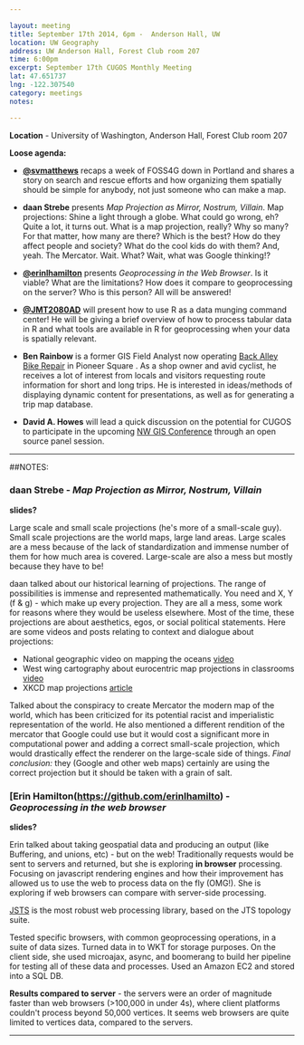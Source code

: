 ```yaml
---

layout: meeting
title: September 17th 2014, 6pm -  Anderson Hall, UW
location: UW Geography
address: UW Anderson Hall, Forest Club room 207
time: 6:00pm
excerpt: September 17th CUGOS Monthly Meeting
lat: 47.651737
lng: -122.307540
category: meetings
notes:

---
```


**Location** - University of Washington, Anderson Hall, Forest Club room 207

__Loose agenda:__

- **[@svmatthews](http://github.com/svmatthews)** recaps a week of FOSS4G down in Portland and shares a story on search and rescue efforts and how organizing them spatially should be simple for anybody, not just someone who can make a map.

- **daan Strebe** presents *Map Projection as Mirror, Nostrum, Villain*. Map projections: Shine a light through a globe. What could go wrong, eh? Quite a lot, it turns out. What is a map projection, really? Why so many? For that matter, how many are there? Which is the best? How do they affect people and society? What do the cool kids do with them? And, yeah. The Mercator. Wait. What? Wait, what was Google thinking!?

- **[@erinlhamilton](https://github.com/erinlhamilton)** presents *Geoprocessing in the Web Browser*. Is it viable? What are the limitations? How does it compare to geoprocessing on the server? Who is this person? All will be answered!

- **[@JMT2080AD](https://github.com/JMT2080AD)** will present how to use R as a data munging command center! He will be giving a brief overview of how to process tabular data in R and what tools are available in R for geoprocessing when your data is spatially relevant.

- **Ben Rainbow** is a former GIS Field Analyst now operating [Back Alley Bike Repair](http://www.backalleybikerepair.com/) in Pioneer Square . As a shop owner and avid cyclist, he receives a lot of interest from locals and visitors requesting route information for short and long trips. He is interested in ideas/methods of displaying dynamic content for presentations, as well as for generating a trip map database.

- **David A. Howes** will lead a quick discussion on the potential for CUGOS to participate in the upcoming [NW GIS Conference](http://nwgis.org/event/nwgis-2014-lynnwood-wa) through an open source panel session.

---

##NOTES:

### daan Strebe - *Map Projection as Mirror, Nostrum, Villain*

**slides?**

Large scale and small scale projections (he's more of a small-scale guy). Small scale projections are the world maps, large land areas. Large scales are a mess because of the lack of standardization and immense number of them for how much area is covered. Large-scale are also a mess but mostly because they have to be!

daan talked about our historical learning of projections. The range of possibilities is immense and represented mathematically. You need and X, Y (f & g) - which make up every projection. They are all a mess, some work for reasons where they would be useless elsewhere. Most of the time, these projections are about aesthetics, egos, or social political statements. Here are some videos and posts relating to context and dialogue about projections:

* National geographic video on mapping the oceans [video](http://www.youtube.com/watch?v=OQCoWAbOKfg)
* West wing cartography about eurocentric map projections in classrooms [video](http://www.youtube.com/watch?v=vVX-PrBRtTY)
* XKCD map projections [article](http://xkcd.com/977/)

Talked about the conspiracy to create Mercator the modern map of the world, which has been criticized for its potential racist and imperialistic representation of the world. He also mentioned a different rendition of the mercator that Google could use but it would cost a significant more in computational power and adding a correct small-scale projection, which would drastically effect the renderer on the large-scale side of things. *Final conclusion:* they (Google and other web maps) certainly are using the correct projection but it should be taken with a grain of salt.

### [Erin Hamilton(https://github.com/erinlhamilto) - *Geoprocessing in the web browser*

**slides?**

Erin talked about taking geospatial data and producing an output (like Buffering, and unions, etc) - but on the web! Traditionally requests would be sent to servers and returned, but she is exploring **in browser** processing. Focusing on javascript rendering engines and how their improvement has allowed us to use the web to process data on the fly (OMG!). She is exploring if web browsers can compare with server-side processing.

[JSTS](https://github.com/bjornharrtell/jsts) is the most robust web processing library, based on the JTS topology suite.

Tested specific browsers, with common geoprocessing operations, in a suite of data sizes. Turned data in to WKT for storage purposes. On the client side, she used microajax, async, and boomerang to build her pipeline for testing all of these data and processes. Used an Amazon EC2 and stored into a SQL DB.

**Results compared to server** - the servers were an order of magnitude faster than web browsers (>100,000 in under 4s), where client platforms couldn't process beyond 50,000 vertices. It seems web browsers are quite limited to vertices data, compared to the servers.

---
